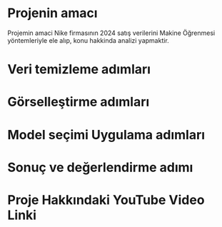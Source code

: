 # Projenin amacı 
Projemin amaci Nike firmasının 2024 satış verilerini Makine Öğrenmesi yöntemleriyle ele alıp, konu hakkinda analizi yapmaktir.

# Veri temizleme adımları


# Görselleştirme adımları 


# Model seçimi Uygulama adımları 


# Sonuç ve değerlendirme adımı 


# Proje Hakkındaki YouTube Video Linki
